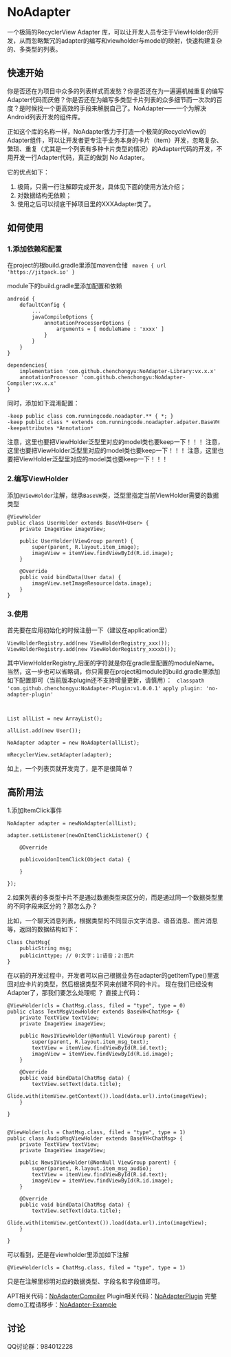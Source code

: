 # NoAdapter
一个极简的RecyclerView Adapter 库，可以让开发人员专注于ViewHolder的开发，从而忽略繁冗的adapter的编写和viewholder与model的映射，快速构建复杂的、多类型的列表。

## 快速开始
你是否还在为项目中众多的列表样式而发愁？你是否还在为一遍遍机械重复的编写Adapter代码而厌倦？你是否还在为编写多类型卡片列表的众多细节而一次次的百度？是时候找一个更高效的手段来解脱自己了。NoAdapter——一个为解决Android列表开发的组件库。

正如这个库的名称一样，NoAdapter致力于打造一个极简的RecycleView的Adapter组件，可以让开发者更专注于业务本身的卡片（item）开发，忽略复杂、繁琐、重复（尤其是一个列表有多种卡片类型的情况）的Adapter代码的开发，不用开发一行Adapter代码，真正的做到 No Adapter。

它的优点如下：

1. 极简，只需一行注解即完成开发，具体见下面的使用方法介绍；
2. 对数据结构无依赖；
3. 使用之后可以彻底干掉项目里的XXXAdapter类了。

## 如何使用
### 1.添加依赖和配置
在project的根build.gradle里添加maven仓储
` maven { url 'https://jitpack.io' }`

module下的build.gradle里添加配置和依赖

```
android {
    defaultConfig {
        ...
        javaCompileOptions {
            annotationProcessorOptions {
                arguments = [ moduleName : 'xxxx' ]
            }
        }
    }
}

dependencies{
	implementation 'com.github.chenchongyu:NoAdapter-Library:vx.x.x'
	annotationProcessor 'com.github.chenchongyu:NoAdapter-Compiler:vx.x.x'
}
```
同时，添加如下混淆配置：

```
-keep public class com.runningcode.noadapter.** { *; }
-keep public class * extends com.runningcode.noadapter.adpater.BaseVH
-keepattributes *Annotation*
```
注意，这里也要把ViewHolder泛型里对应的model类也要keep一下！！！
注意，这里也要把ViewHolder泛型里对应的model类也要keep一下！！！
注意，这里也要把ViewHolder泛型里对应的model类也要keep一下！！！

### 2.编写ViewHolder
添加`@ViewHolder`注解，继承`BaseVH`类，泛型里指定当前ViewHolder需要的数据类型

```
@ViewHolder
public class UserHolder extends BaseVH<User> {
    private ImageView imageView;

    public UserHolder(ViewGroup parent) {
        super(parent, R.layout.item_image);
        imageView = itemView.findViewById(R.id.image);
    }

    @Override
    public void bindData(User data) {
        imageView.setImageResource(data.image);
    }
}
```
### 3.使用
首先要在应用初始化的时候注册一下（建议在application里）

```
ViewHolderRegistry.add(new ViewHolderRegistry_xxx());
ViewHolderRegistry.add(new ViewHolderRegistry_xxxxb());
```
其中ViewHolderRegistry_后面的字符就是你在gradle里配置的moduleName。
当然，这一步也可以省略调，你只需要在project和module的build.gradle里添加如下配置即可（当前版本plugin还不支持增量更新，请慎用）：
` classpath 'com.github.chenchongyu:NoAdapter-Plugin:v1.0.0.1'`
`apply plugin: 'no-adapter-plugin'`

```


List allList = new ArrayList();

allList.add(new User());

NoAdapter adapter = new NoAdapter(allList);

mRecyclerView.setAdapter(adapter);

```

如上，一个列表页就开发完了，是不是很简单？

## 高阶用法
1.添加ItemClick事件

```
NoAdapter adapter = newNoAdapter(allList);

adapter.setListener(newOnItemClickListener() {

    @Override
    
    publicvoidonItemClick(Object data) {
    
    }
    
});

```

2.如果列表的多类型卡片不是通过数据类型来区分的，而是通过同一个数据类型里的不同字段来区分的？那怎么办？

比如，一个聊天消息列表，根据类型的不同显示文字消息、语音消息、图片消息等，返回的数据结构如下：

```
Class ChatMsg{
    publicString msg;
    publicinttype; // 0:文字；1:语音；2:图片
}

```
在以前的开发过程中，开发者可以自己根据业务在adapter的getItemType()里返回对应卡片的类型，然后根据类型不同来创建不同的卡片。
现在我们已经没有Adapter了，那我们要怎么处理呢 ？
直接上代码：

```
@ViewHolder(cls = ChatMsg.class, filed = "type", type = 0)
public class TextMsgViewHolder extends BaseVH<ChatMsg> {
    private TextView textView;
    private ImageView imageView;
 
    public News1ViewHolder(@NonNull ViewGroup parent) {
        super(parent, R.layout.item_msg_text);
        textView = itemView.findViewById(R.id.text);
        imageView = itemView.findViewById(R.id.image);
    }
 
    @Override
    public void bindData(ChatMsg data) {
        textView.setText(data.title);
        Glide.with(itemView.getContext()).load(data.url).into(imageView);
    }
 
}
 
 
@ViewHolder(cls = ChatMsg.class, filed = "type", type = 1)
public class AudioMsgViewHolder extends BaseVH<ChatMsg> {
    private TextView textView;
    private ImageView imageView;
 
    public News1ViewHolder(@NonNull ViewGroup parent) {
        super(parent, R.layout.item_msg_audio);
        textView = itemView.findViewById(R.id.text);
        imageView = itemView.findViewById(R.id.image);
    }
 
    @Override
    public void bindData(ChatMsg data) {
        textView.setText(data.title);
        Glide.with(itemView.getContext()).load(data.url).into(imageView);
    }
 
}

```
可以看到，还是在viewholder里添加如下注解

`@ViewHolder(cls = ChatMsg.class, filed = "type", type = 1)`

只是在注解里标明对应的数据类型、字段名和字段值即可。

APT相关代码：[NoAdapterCompiler](https://github.com/chenchongyu/NoAdapterCompiler)
Plugin相关代码：[NoAdapterPlugin](https://github.com/chenchongyu/NoAdapterPlugin)
完整demo工程请移步：[NoAdapter-Example](https://github.com/chenchongyu/NoAdapter-Example)


## 讨论
QQ讨论群：984012228
